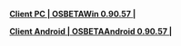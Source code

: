 **[Client PC | OSBETAWin 0.90.57 |  ](https://autopatchos.starrails.com/client/Beta/20230330154048_A2LLqkBNbKYygxFx/StarRail_0.90.57.zip)**

**[Client Android | OSBETAAndroid 0.90.57 | ](https://autopatchos.starrails.com/client/Beta/20230330154048_A2LLqkBNbKYygxFx/StarRail_0.90.57.apk)**
